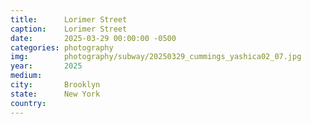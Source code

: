 ```yaml
---
title:  	Lorimer Street
caption:	Lorimer Street
date:   	2025-03-29 00:00:00 -0500
categories: photography
img:		photography/subway/20250329_cummings_yashica02_07.jpg
year:		2025
medium:
city:		Brooklyn
state:		New York
country:
---
```

